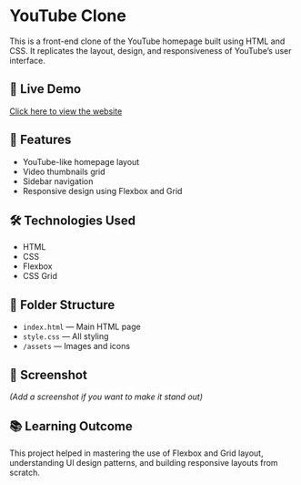 # YouTube Clone

This is a front-end clone of the YouTube homepage built using HTML and CSS. It replicates the layout, design, and responsiveness of YouTube’s user interface.

## 🔗 Live Demo
[Click here to view the website](https://anuragmali333.github.io/Youtube-Clone/)

## 🚀 Features
- YouTube-like homepage layout
- Video thumbnails grid
- Sidebar navigation
- Responsive design using Flexbox and Grid

## 🛠️ Technologies Used
- HTML
- CSS
- Flexbox
- CSS Grid

## 📁 Folder Structure
- `index.html` — Main HTML page
- `style.css` — All styling
- `/assets` — Images and icons

## 📸 Screenshot

*(Add a screenshot if you want to make it stand out)*

## 📚 Learning Outcome
This project helped in mastering the use of Flexbox and Grid layout, understanding UI design patterns, and building responsive layouts from scratch.
